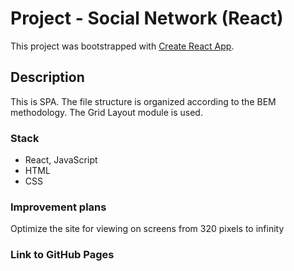 # Project - Social Network (React)

This project was bootstrapped with [Create React App](https://github.com/facebook/create-react-app).

## Description

This is SPA. The file structure is organized according to the BEM methodology. The Grid Layout module is used.

### Stack

* React, JavaScript
* HTML
* CSS

### Improvement plans

Optimize the site for viewing on screens from 320 pixels to infinity

### Link to GitHub Pages